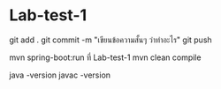 # Lab-test-1

git add .
git commit -m "เขียนข้อความสั้นๆ ว่าทำอะไร"
git push

mvn spring-boot:run ที่ Lab-test-1
mvn clean compile


java -version
javac -version
